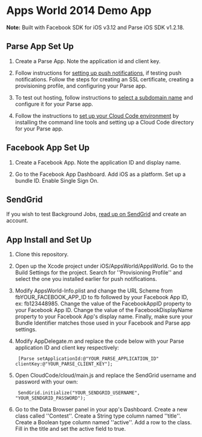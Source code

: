 # Apps World 2014 Demo App

**Note:** Built with Facebook SDK for iOS v3.12 and Parse iOS SDK v1.2.18.

## Parse App Set Up

1. Create a Parse App. Note the application id and client key.

1. Follow instructions for [setting up push notifications](https://www.parse.com/tutorials/ios-push-notifications), if testing push notifications. Follow the steps for creating an SSL certificate, creating a provisioning profile, and configuring your Parse app.

1. To test out hosting, follow instructions to [select a subdomain name](https://www.parse.com/docs/hosting_guide#started-hostname) and configure it for your Parse app.

1. Follow the instructions to [set up your Cloud Code environment](https://www.parse.com/docs/cloud_code_guide#started) by installing the command line tools and setting up a Cloud Code directory for your Parse app.

## Facebook App Set Up

1. Create a Facebook App. Note the application ID and display name.

1. Go to the Facebook App Dashboard. Add iOS as a platform. Set up a bundle ID. Enable Single Sign On.

## SendGrid

If you wish to test Background Jobs, [read up on SendGrid](https://www.parse.com/docs/cloud_modules_guide#sendgrid) and create an account.

## App Install and Set Up

1. Clone this repository.

1. Open up the Xcode project under iOS/AppsWorld/AppsWorld. Go to the Build Settings for the project. Search for ''Provisioning Profile'' and select the one you installed earlier for push notifications.

1. Modify AppsWorld-Info.plist and change the URL Scheme from fbYOUR_FACEBOOK_APP_ID to fb followed by your Facebook App ID, ex: fb123448985. Change the value of the FacebookAppID property to your Facebook App ID. Change the value of the FacebookDisplayName property to your Facebook App's display name. Finally, make sure your Bundle Identifier matches those used in your Facebook and Parse app settings.

1. Modify AppDelegate.m and replace the code below with your Parse application ID and client key respectively:

        [Parse setApplicationId:@"YOUR_PARSE_APPLICATION_ID" clientKey:@"YOUR_PARSE_CLIENT_KEY"];

1. Open CloudCode/cloud/main.js and replace the SendGrid username and password with your own:

        SendGrid.initialize("YOUR_SENDGRID_USERNAME", "YOUR_SENDGRID_PASSWORD");

1. Go to the Data Browser panel in your app's Dashboard. Create a new class called ''Contest''. Create a String type column named ''title''. Create a Boolean type column named ''active''. Add a row to the class. Fill in the title and set the active field to true.
